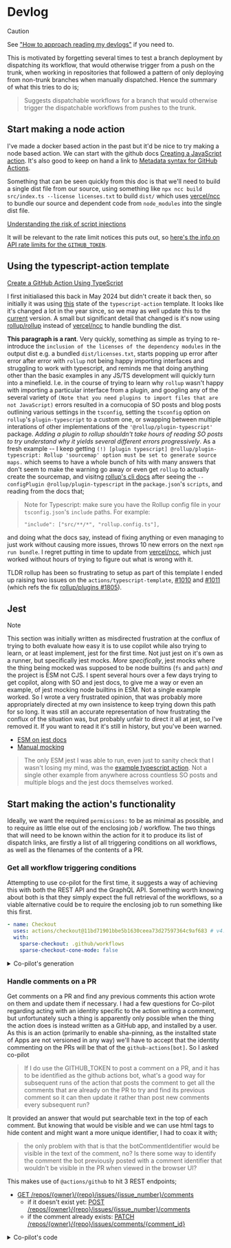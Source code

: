 # Devlog
> [!CAUTION]
> See ["How to approach reading my devlogs"](https://github.com/Skenvy/Skenvy/blob/main/extra/docs/devlog.md) if you need to.

This is motivated by forgetting several times to test a branch deployment by dispatching its workflow, that would otherwise trigger from a push on the trunk, when working in repositories that followed a pattern of only deploying from non-trunk branches when manually dispatched. Hence the summary of what this tries to do is;
> Suggests dispatchable workflows for a branch that would otherwise trigger the dispatchable workflows from pushes to the trunk.

## Start making a node action
I've made a docker based action in the past but it'd be nice to try making a node based action. We can start with the github docs [Creating a JavaScript action](https://docs.github.com/en/actions/creating-actions/creating-a-javascript-action). It's also good to keep on hand a link to [Metadata syntax for GitHub Actions](https://docs.github.com/en/actions/creating-actions/metadata-syntax-for-github-actions).

Something that can be seen quickly from this doc is that we'll need to build a single dist file from our source, using something like `npx ncc build src/index.ts --license licenses.txt` to build `dist/` which uses [vercel/ncc](https://github.com/vercel/ncc) to bundle our source and dependent code from `node_modules` into the single dist file.

[Understanding the risk of script injections](https://docs.github.com/en/actions/security-guides/security-hardening-for-github-actions#understanding-the-risk-of-script-injections)

It will be relevant to the rate limit notices this puts out, so [here's the info on API rate limits for the `GITHUB_TOKEN`](https://docs.github.com/en/rest/using-the-rest-api/rate-limits-for-the-rest-api?apiVersion=2022-11-28#primary-rate-limit-for-github_token-in-github-actions).
## Using the typescript-action template
[Create a GitHub Action Using TypeScript](https://github.com/actions/typescript-action)

I first initialiased this back in May 2024 but didn't create it back then, so initially it was using [this](https://github.com/actions/typescript-action/tree/c55649f1894ca3da34f7e38d40fa103ce865044a) state of the `typescript-action` template. It looks like it's changed a lot in the year since, so we may as well update this to the [current](https://github.com/actions/typescript-action/tree/1e68449593284f2ee5ffd6679abb32f9e222b3bb) version. A small but significant detail that changed is it's now using [rollup/rollup](https://github.com/rollup/rollup) instead of [vercel/ncc](https://github.com/vercel/ncc) to handle bundling the dist.

**This paragraph is a rant**. Very quickly, something as simple as trying to re-introduce the `inclusion of the licenses of the dependency modules` in the output dist e.g. a bundled `dist/licenses.txt`, starts popping up error after error after error with `rollup` not being happy importing interfaces and struggling to work with typescript, and reminds me that doing anything other than the basic examples in any JS/TS development will quickly turn into a minefield. I.e. in the course of trying to learn why `rollup` wasn't happy with importing a particular interface from a plugin, and googling any of the several variety of `(Note that you need plugins to import files that are not JavaScript)` errors resulted in a cornucopia of SO posts and blog posts outlining various settings in the `tsconfig`, setting the `tsconfig` option on `rollup`'s `plugin-typescript` to a custom one, or swapping between multiple interations of other implementations of the `'@rollup/plugin-typescript'` package. _Adding a plugin to rollup shouldn't take hours of reading SO posts to try understand why it yields several different errors progressively_. As a fresh example -- I keep getting `(!) [plugin typescript] @rollup/plugin-typescript: Rollup 'sourcemap' option must be set to generate source maps.` which seems to have a whole bunch of hits with many answers that don't seem to make the warning go away or even get `rollup` to actually create the sourcemap, and visitng [rollup's cli docs](https://rollupjs.org/command-line-interface/#configplugin-plugin) after seeing the `--configPlugin @rollup/plugin-typescript` in the `package.json`'s `scripts`, and reading from the docs that;
> Note for Typescript: make sure you have the Rollup config file in your `tsconfig.json`'s `include` paths. For example:
> ```
> "include": ["src/**/*", "rollup.config.ts"],
> ```
and doing what the docs say, instead of fixing anything or even managing to just work without causing more issues, throws 10 new errors on the next `npm run bundle`. I regret putting in time to update from [vercel/ncc](https://github.com/vercel/ncc), which just worked without hours of trying to figure out what is wrong with it.

TLDR rollup has been so frustrating to setup as part of this template I ended up raising two issues on the `actions/typescript-template`, [#1010](https://github.com/actions/typescript-action/issues/1010) and [#1011](https://github.com/actions/typescript-action/issues/1011) (which refs the fix [rollup/plugins #1805](https://github.com/rollup/plugins/issues/1805)).

## Jest
> [!NOTE]
> This section was initially written as misdirected frustration at the conflux of trying to both evaluate how easy it is to use copilot while also trying to learn, or at least implement, jest for the first time. Not just jest on it's own as a runner, but specifically jest mocks. _More specifically_, jest mocks where the thing being mocked was supposed to be node builtins (`fs` and `path`) _and_ the project is ESM not CJS. I spent several hours over a few days trying to get copilot, along with SO and jest docs, to give me a way or even an example, of jest mocking node builtins in ESM. Not a single example worked. So I wrote a very frustrated opinion, that was probably more appropriately directed at my own insistence to keep trying down this path for so long. It was still an accurate representation of how frustrating the conflux of the situation was, but probably unfair to direct it all at jest, so I've removed it. If you want to read it it's still in history, but you've been warned.

* [ESM on jest docs](https://jestjs.io/docs/ecmascript-modules)
* [Manual mocking](https://jestjs.io/docs/manual-mocks#mocking-node-modules)

> The only ESM jest I was able to run, even just to sanity check that I wasn't losing my mind, was the [example typescript action]((https://github.com/actions/typescript-action)). Not a single other example from anywhere across countless SO posts and multiple blogs and the jest docs themselves worked.
## Start making the action's functionality
Ideally, we want the required `permissions:` to be as minimal as possible, and to require as little else out of the enclosing job / workflow. The two things that will need to be known within the action for it to produce its list of dispatch links, are firstly a list of all triggering conditions on all workflows, as well as the filenames of the contents of a PR.
### Get all workflow triggering conditions
Attempting to use co-pilot for the first time, it suggests a way of achieving this with both the REST API and the GraphQL API. Something worth knowing about both is that they simply expect the full retrieval of the workflows, so a viable alternative could be to require the enclosing job to run something like this first.
```yaml
- name: Checkout
  uses: actions/checkout@11bd71901bbe5b1630ceea73d27597364c9af683 # v4.2.2
  with:
    sparse-checkout: .github/workflows
    sparse-checkout-cone-mode: false
```
<details>
<summary>Co-pilot's generation</summary>

#### Rest
```javascript
const axios = require('axios');

// Replace with your GitHub token
const token = process.env.GITHUB_TOKEN;

// Replace with your repository details
const owner = 'Skenvy';
const repo = 'dispatch-suggestor';

async function getWorkflows() {
  try {
    // Get the list of workflows
    const workflowsResponse = await axios.get(`https://api.github.com/repos/${owner}/${repo}/actions/workflows`, {
      headers: {
        Authorization: `Bearer ${token}`,
        Accept: 'application/vnd.github.v3+json',
      },
    });

    const workflows = workflowsResponse.data.workflows;

    // Get details of each workflow
    for (const workflow of workflows) {
      const workflowDetailsResponse = await axios.get(`https://api.github.com/repos/${owner}/${repo}/actions/workflows/${workflow.id}`, {
        headers: {
          Authorization: `Bearer ${token}`,
          Accept: 'application/vnd.github.v3+json',
        },
      });

      const workflowDetails = workflowDetailsResponse.data;
      console.log(`Workflow: ${workflowDetails.name}`);
      console.log(`Triggering Conditions: ${JSON.stringify(workflowDetails.on, null, 2)}`);
      console.log('---');
    }
  } catch (error) {
    console.error('Error fetching workflows:', error);
  }
}

getWorkflows();
```
#### GraphQL
```javascript
const { graphql } = require('@octokit/graphql');

// Replace with your GitHub token
const token = process.env.GITHUB_TOKEN;

// Replace with your repository details
const owner = 'Skenvy';
const repo = 'dispatch-suggestor';

const listFilesQuery = `
  query($owner: String!, $name: String!) {
    repository(owner: $owner, name: $name) {
      object(expression: "HEAD:.github/workflows") {
        ... on Tree {
          entries {
            name
            type
          }
        }
      }
    }
  }
`;

const fetchFileContentQuery = `
  query($owner: String!, $name: String!, $filePath: String!) {
    repository(owner: $owner, name: $name) {
      object(expression: $filePath) {
        ... on Blob {
          text
        }
      }
    }
  }
`;

async function fetchWorkflowFiles() {
  try {
    // List workflow files
    const filesResult = await graphql({
      query: listFilesQuery,
      owner,
      name: repo,
      headers: {
        authorization: `token ${token}`,
      },
    });

    const workflowFiles = filesResult.repository.object.entries.filter(entry => entry.type === 'blob');

    // Fetch content of each workflow file
    for (const file of workflowFiles) {
      const filePath = `HEAD:.github/workflows/${file.name}`;
      const fileContentResult = await graphql({
        query: fetchFileContentQuery,
        owner,
        name: repo,
        filePath,
        headers: {
          authorization: `token ${token}`,
        },
      });

      const fileContent = fileContentResult.repository.object.text;
      console.log(`File: ${file.name}`);
      console.log(`Content:\n${fileContent}`);
      console.log('---');
    }
  } catch (error) {
    console.error('Error fetching workflow files:', error);
  }
}

fetchWorkflowFiles();
```
#### Rest
\+ "checking and forming the dispatch url"
\+ "incorporate the branch name into the dispatch url" * 3
\+ "check that the dispatch doesn't expect required arguments"
```javascript
const axios = require('axios');

// Replace with your GitHub token
const token = process.env.GITHUB_TOKEN;

// Replace with your repository details
const owner = 'Skenvy';
const repo = 'dispatch-suggestor';

// Replace with your branch context (this can be set via an environment variable)
const branchContext = process.env.BRANCH_CONTEXT || 'main';

async function getWorkflows() {
  try {
    // Get the list of workflows
    const workflowsResponse = await axios.get(`https://api.github.com/repos/${owner}/${repo}/actions/workflows`, {
      headers: {
        Authorization: `Bearer ${token}`,
        Accept: 'application/vnd.github.v3+json',
      },
    });

    const workflows = workflowsResponse.data.workflows;

    // Get details of each workflow
    for (const workflow of workflows) {
      const workflowDetailsResponse = await axios.get(`https://api.github.com/repos/${owner}/${repo}/actions/workflows/${workflow.id}`, {
        headers: {
          Authorization: `Bearer ${token}`,
          Accept: 'application/vnd.github.v3+json',
        },
      });

      const workflowDetails = workflowDetailsResponse.data;
      console.log(`Workflow: ${workflowDetails.name}`);
      console.log(`Triggering Conditions: ${JSON.stringify(workflowDetails.on, null, 2)}`);

      // Check if workflow_dispatch is one of the triggers
      if (workflowDetails.on.workflow_dispatch) {
        const dispatchUrl = `https://api.github.com/repos/${owner}/${repo}/actions/workflows/${workflow.id}/dispatches`;
        
        // Check for required inputs
        const requiredInputs = workflowDetails.on.workflow_dispatch.inputs || {};
        const hasRequiredInputs = Object.keys(requiredInputs).length > 0;

        console.log(`Dispatch URL: ${dispatchUrl}`);
        console.log(`Requires Inputs: ${hasRequiredInputs}`);
        if (hasRequiredInputs) {
          console.log(`Required Inputs: ${JSON.stringify(requiredInputs, null, 2)}`);
        }

        // Print dispatch URL with branch context
        const dispatchUrlWithBranch = `${dispatchUrl}?ref=${branchContext}`;
        console.log(`Dispatch URL with Branch Context: ${dispatchUrlWithBranch}`);
      }

      console.log('---');
    }
  } catch (error) {
    console.error('Error fetching workflows:', error);
  }
}

getWorkflows();
```
Using the REST API as above to check the triggering conditions seems like a good place to start for now.
### Get all filenames in a PR
Initially, co-pilot kept suggesting using a step to achieve this
```yaml
- name: Get changed files
  id: changed-files
  uses: octokit/request-action@v2.x
  with:
    route: GET /repos/${{ github.repository }}/pulls/${{ github.event.pull_request.number }}/files
    mediaType: '{"format":"json"}'
    headers: '{"authorization":"token ${{ secrets.GITHUB_TOKEN }}"}'
```
I eventually asked it if it could handle just getting the list of files, possibly with the graphql API, and got the query+action
```graphql
query($owner: String!, $name: String!, $pullRequestNumber: Int!) {
  repository(owner: $owner, name: $name) {
    pullRequest(number: $pullRequestNumber) {
      files(first: 100) {
        edges {
          node {
            path
            additions
            deletions
            changeType
          }
        }
      }
    }
  }
}
```
```javascript
const { graphql } = require('@octokit/graphql');

// Replace with your GitHub token
const token = process.env.GITHUB_TOKEN;

// Replace with your repository details and pull request number
const owner = 'Skenvy';
const repo = 'dispatch-suggestor';
const pullRequestNumber = 1;

const query = `
  query($owner: String!, $name: String!, $pullRequestNumber: Int!) {
    repository(owner: $owner, name: $name) {
      pullRequest(number: $pullRequestNumber) {
        files(first: 100) {
          edges {
            node {
              path
              additions
              deletions
              changeType
            }
          }
        }
      }
    }
  }
`;

async function fetchChangedFiles() {
  try {
    const result = await graphql({
      query,
      owner,
      name: repo,
      pullRequestNumber,
      headers: {
        authorization: `token ${token}`,
      },
    });

    const files = result.repository.pullRequest.files.edges.map(edge => edge.node);
    console.log('Changed files:', files);
  } catch (error) {
    console.error('Error fetching changed files:', error);
  }
}

fetchChangedFiles();
```
I was cautios of the rate limit on the graphql API, which can be checked with;
```graphql
query {
  rateLimit {
    limit
    cost
    remaining
    resetAt
  }
}
```
I asked it to esimtate the rate limit point cost for the search of filenames, and instead it suggested querying for the cost as part of the filename retrieval, with
```graphql
query($owner: String!, $name: String!, $pullRequestNumber: Int!) {
  repository(owner: $owner, name: $name) {
    pullRequest(number: $pullRequestNumber) {
      files(first: 100) {
        edges {
          node {
            path
            additions
            deletions
            changeType
          }
        }
      }
    }
  }
  rateLimit {
    cost
    remaining
    resetAt
  }
}
```
Or all up as
```javascript
const { graphql } = require('@octokit/graphql');

// Replace with your GitHub token
const token = process.env.GITHUB_TOKEN;

// Replace with your repository details and pull request number
const owner = 'Skenvy';
const repo = 'dispatch-suggestor';
const pullRequestNumber = 1;

const query = `
  query($owner: String!, $name: String!, $pullRequestNumber: Int!) {
    repository(owner: $owner, name: $name) {
      pullRequest(number: $pullRequestNumber) {
        files(first: 100) {
          edges {
            node {
              path
              additions
              deletions
              changeType
            }
          }
        }
      }
    }
    rateLimit {
      cost
      remaining
      resetAt
    }
  }
`;

async function fetchChangedFiles() {
  try {
    const result = await graphql({
      query,
      owner,
      name: repo,
      pullRequestNumber,
      headers: {
        authorization: `token ${token}`,
      },
    });

    const files = result.repository.pullRequest.files.edges.map(edge => edge.node);
    const rateLimitInfo = result.rateLimit;
    console.log('Changed files:', files);
    console.log('Rate Limit Info:', rateLimitInfo);
  } catch (error) {
    console.error('Error fetching changed files:', error);
  }
}

fetchChangedFiles();
```
</details>

### Handle comments on a PR
Get comments on a PR and find any previous comments this action wrote on them and update them if necessary. I had a few questions for Co-pilot regarding acting with an identity specific to the action writing a comment, but unfortunately such a thing is apparently only possible when the thing the action does is instead written as a GitHub app, and installed by a user. As this is an action (primarily to enable sha-pinning, as the installted state of Apps are not versioned in any way) we'll have to accept that the identity commenting on the PRs will be that of the `github-actions[bot]`. So I asked co-pilot
> If I do use the GITHUB_TOKEN to post a comment on a PR, and it has to be identified as the github actions bot, what's a good way for subsequent runs of the action that posts the comment to get all the comments that are already on the PR to try and find its previous comment so it can then update it rather than post new comments every subsequent run?

It provided an answer that would put searchable text in the top of each comment. But knowing that would be visible and we can use html tags to hide content and might want a more unique identifier, I had to coax it with;
> the only problem with that is that the botCommentIdentifier would be visible in the text of the comment, no? Is there some way to identify the comment the bot previously posted with a comment identifier that wouldn't be visible in the PR when viewed in the browser UI?

This makes use of `@actions/github` to hit 3 REST endpoints;
* [GET /repos/{owner}/{repo}/issues/{issue_number}/comments](https://docs.github.com/en/rest/issues/comments?apiVersion=2022-11-28#list-issue-comments)
    * if it doesn't exist yet: [POST /repos/{owner}/{repo}/issues/{issue_number}/comments](https://docs.github.com/en/rest/issues/comments?apiVersion=2022-11-28#create-an-issue-comment)
    * if the comment already exists: [PATCH /repos/{owner}/{repo}/issues/comments/{comment_id}](https://docs.github.com/en/rest/issues/comments?apiVersion=2022-11-28#update-an-issue-comment)

<details>
<summary>Co-pilot's code</summary>

```typescript
const core = require('@actions/core');
const github = require('@actions/github');

async function run() {
  try {
    const token = process.env.GITHUB_TOKEN;
    const octokit = github.getOctokit(token);
    const context = github.context;

    const { owner, repo } = context.repo;
    const issueNumber = context.payload.pull_request.number;

    // Fetch all comments on the PR
    const { data: comments } = await octokit.rest.issues.listComments({
      owner,
      repo,
      issue_number: issueNumber,
    });

    const botCommentIdentifier = '<!-- BOT_COMMENT_IDENTIFIER -->'; // Hidden identifier for the bot comment
    let botComment = comments.find(comment => comment.user.login === 'github-actions[bot]' && comment.body.includes(botCommentIdentifier));

    const newCommentBody = `${botCommentIdentifier}\n\nThis is the updated comment content.`;

    if (botComment) {
      // Update the existing comment
      await octokit.rest.issues.updateComment({
        owner,
        repo,
        comment_id: botComment.id,
        body: newCommentBody,
      });
      console.log('Comment updated successfully.');
    } else {
      // Create a new comment
      await octokit.rest.issues.createComment({
        owner,
        repo,
        issue_number: issueNumber,
        body: newCommentBody,
      });
      console.log('Comment created successfully.');
    }
  } catch (error) {
    core.setFailed(`Action failed with error: ${error.message}`);
  }
}

run();
```
Someone probably needs to tell Co-pilot to run dependabot lol it wants this to be run with a workflow that uses ancient versions.
```yaml
- name: Checkout repository
  uses: actions/checkout@v2
- name: Setup Node.js
  uses: actions/setup-node@v2
  with:
    node-version: '14'
```
</details>

